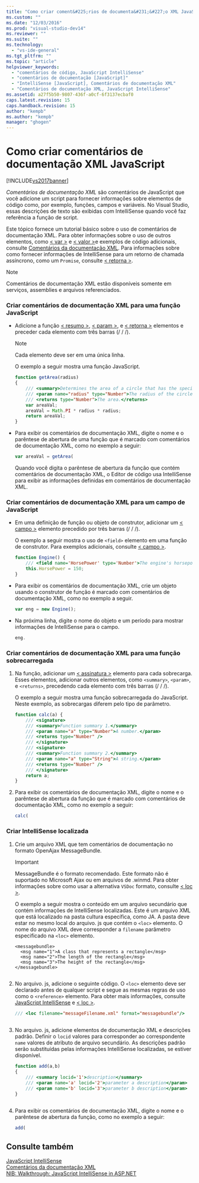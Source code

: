 ```yaml
---
title: "Como criar coment&#225;rios de documenta&#231;&#227;o XML JavaScript | Microsoft Docs"
ms.custom: ""
ms.date: "12/03/2016"
ms.prod: "visual-studio-dev14"
ms.reviewer: ""
ms.suite: ""
ms.technology: 
  - "vs-ide-general"
ms.tgt_pltfrm: ""
ms.topic: "article"
helpviewer_keywords: 
  - "comentários de código, JavaScript IntelliSense"
  - "comentários de documentação [JavaScript]"
  - "IntelliSense [JavaScript], Comentários de documentação XML"
  - "Comentários de documentação XML, JavaScript IntelliSense"
ms.assetid: a27f5b50-9807-436f-a0cf-6f3137ecbaf0
caps.latest.revision: 15
caps.handback.revision: 15
author: "kempb"
ms.author: "kempb"
manager: "ghogen"
---
```

# Como criar coment&#225;rios de documenta&#231;&#227;o XML JavaScript
[!INCLUDE[vs2017banner](../code-quality/includes/vs2017banner.md)]

*Comentários de documentação XML* são comentários de JavaScript que você adicione um script para fornecer informações sobre elementos de código como, por exemplo, funções, campos e variáveis.  No Visual Studio, essas descrições de texto são exibidas com IntelliSense quando você faz referência a função de script.  
  
 Este tópico fornece um tutorial básico sobre o uso de comentários de documentação XML.  Para obter informações sobre o uso de outros elementos, como [\< var \>](../ide/var-javascript.md) e [\< valor \>](../ide/value-javascript.md)e exemplos de código adicionais, consulte [Comentários da documentação XML](../ide/xml-documentation-comments-javascript.md).  Para informações sobre como fornecer informações de IntelliSense para um retorno de chamada assíncrono, como um `Promise`, consulte [\< retorna \>](../ide/returns-javascript.md).  
  
> [!NOTE]
>  Comentários de documentação XML estão disponíveis somente em serviços, assemblies e arquivos referenciados.  
  
### Criar comentários de documentação XML para uma função JavaScript  
  
-   Adicione a função [\< resumo \>](../ide/summary-javascript.md), [\< param \>](../ide/param-javascript.md), e [\< retorna \>](../ide/returns-javascript.md) elementos e preceder cada elemento com três barras \(\/ \/ \/\).  
  
    > [!NOTE]
    >  Cada elemento deve ser em uma única linha.  
  
     O exemplo a seguir mostra uma função JavaScript.  
  
    ```javascript  
    function getArea(radius)  
    {  
        /// <summary>Determines the area of a circle that has the specified radius parameter.</summary>  
        /// <param name="radius" type="Number">The radius of the circle.</param>  
        /// <returns type="Number">The area.</returns>  
        var areaVal;  
        areaVal = Math.PI * radius * radius;  
        return areaVal;  
    }  
    ```  
  
-   Para exibir os comentários de documentação XML, digite o nome e o parêntese de abertura de uma função que é marcado com comentários de documentação XML, como no exemplo a seguir:  
  
    ```javascript  
    var areaVal = getArea(  
    ```  
  
     Quando você digita o parêntese de abertura da função que contém comentários de documentação XML, o Editor de código usa IntelliSense para exibir as informações definidas em comentários de documentação XML.  
  
### Criar comentários de documentação XML para um campo de JavaScript  
  
-   Em uma definição de função ou objeto de construtor, adicionar um [\< campo \>](../ide/field-javascript.md) elemento precedido por três barras \(\/ \/ \/\).  
  
     O exemplo a seguir mostra o uso de `<field>` elemento em uma função de construtor.  Para exemplos adicionais, consulte [\< campo \>](../ide/field-javascript.md).  
  
    ```javascript  
    function Engine() {  
        /// <field name='HorsePower' type='Number'>The engine's horsepower.</field>  
        this.HorsePower = 150;  
    }  
    ```  
  
-   Para exibir os comentários de documentação XML, crie um objeto usando o construtor de função é marcado com comentários de documentação XML, como no exemplo a seguir.  
  
    ```javascript  
    var eng = new Engine();  
    ```  
  
-   Na próxima linha, digite o nome do objeto e um período para mostrar informações de IntelliSense para o campo.  
  
    ```javascript  
    eng.  
    ```  
  
### Criar comentários de documentação XML para uma função sobrecarregada  
  
1.  Na função, adicionar um [\< assinatura \>](../ide/signature-javascript.md) elemento para cada sobrecarga.  Esses elementos, adicionar outros elementos, como `<summary>`, `<param>`, e `<returns>`, precedendo cada elemento com três barras \(\/ \/ \/\).  
  
     O exemplo a seguir mostra uma função sobrecarregada do JavaScript.  Neste exemplo, as sobrecargas diferem pelo tipo de parâmetro.  
  
    ```javascript  
    function calc(a) {  
        /// <signature>  
        /// <summary>Function summary 1.</summary>  
        /// <param name="a" type="Number">A number.</param>  
        /// <returns type="Number" />  
        /// </signature>  
        /// <signature>  
        /// <summary>Function summary 2.</summary>  
        /// <param name="a" type="String">A string.</param>  
        /// <returns type="Number" />  
        /// </signature>  
        return a;  
    }  
    ```  
  
2.  Para exibir os comentários de documentação XML, digite o nome e o parêntese de abertura da função que é marcado com comentários de documentação XML, como no exemplo a seguir:  
  
    ```javascript  
    calc(  
    ```  
  
### Criar IntelliSense localizada  
  
1.  Crie um arquivo XML que tem comentários de documentação no formato OpenAjax MessageBundle.  
  
    > [!IMPORTANT]
    >  MessageBundle é o formato recomendado.  Este formato não é suportado no Microsoft Ajax ou em arquivos de .winmd.  Para obter informações sobre como usar a alternativa `VSDoc` formato, consulte [\< loc \>](../ide/loc-javascript.md).  
  
     O exemplo a seguir mostra o conteúdo em um arquivo secundário que contém informações de IntelliSense localizadas.  Este é um arquivo XML que está localizado na pasta cultura específica, como JA.  A pasta deve estar no mesmo local do arquivo. js que contém o `<loc>` elemento.  O nome do arquivo XML deve corresponder a `filename` parâmetro especificado na `<loc>` elemento.  
  
    ```  
    <messagebundle>  
      <msg name="1">A class that represents a rectangle</msg>  
      <msg name="2">The length of the rectangle</msg>  
      <msg name="3">The height of the rectangle</msg>  
    </messagebundle>  
  
    ```  
  
2.  No arquivo. js, adicione o seguinte código.  O `<loc>` elemento deve ser declarado antes de qualquer script e segue as mesmas regras de uso como o `<reference>` elemento.  Para obter mais informações, consulte [JavaScript IntelliSense](../ide/javascript-intellisense.md) e [\< loc \>](../ide/loc-javascript.md).  
  
    ```javascript  
    /// <loc filename="messageFilename.xml" format="messagebundle"/>  
  
    ```  
  
3.  No arquivo. js, adicione elementos de documentação XML e descrições padrão.  Definir o `locid` valores para corresponder ao correspondente `name` valores de atributo de arquivo secundário.  As descrições padrão serão substituídas pelas informações IntelliSense localizadas, se estiver disponível.  
  
    ```javascript  
    function add(a,b)   
    {  
        /// <summary locid='1'>description</summary>  
        /// <param name='a' locid='2'>parameter a description</param>  
        /// <param name='b' locid='3'>parameter b description</param>  
    }  
  
    ```  
  
4.  Para exibir os comentários de documentação XML, digite o nome e o parêntese de abertura da função, como no exemplo a seguir:  
  
    ```javascript  
    add(  
    ```  
  
## Consulte também  
 [JavaScript IntelliSense](../ide/javascript-intellisense.md)   
 [Comentários da documentação XML](../ide/xml-documentation-comments-javascript.md)   
 [NIB: Walkthrough: JavaScript IntelliSense in ASP.NET](http://msdn.microsoft.com/pt-br/4f6e0cc2-7f48-4dbf-abb0-7fb743a2d05b)
